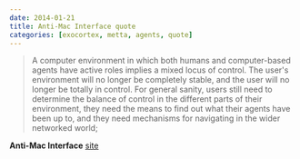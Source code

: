 ```yaml
---
date: 2014-01-21
title: Anti-Mac Interface quote
categories: [exocortex, metta, agents, quote]
---
```

> A computer environment in which both humans and computer-based agents have active roles implies a mixed locus of control. The user's environment will no longer be completely stable, and the user will no longer be totally in control. For general sanity, users still need to determine the balance of control in the different parts of their environment, they need the means to find out what their agents have been up to, and they need mechanisms for navigating in the wider networked world;

**Anti-Mac Interface** [site](http://www.nngroup.com/articles/anti-mac-interface/)
